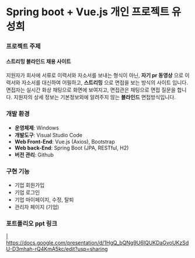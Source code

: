 # Spring boot + Vue.js 개인 프로젝트 유성희

### 프로젝트 주제
#### 스트리밍 블라인드 채용 사이트 ####

지원자가 회사에 서류로 이력서와 자소서를 보내는 형식이 아닌, 
**자기 pr 동영상** 으로 이력서와 자소서를 대신하여 어필하고, **스트리밍** 으로 면접을 보는 방식의 사이트 입니다. 면접자는 실시간 화상 채팅으로 화면에 보여지고, 면접관은 채팅으로 면접 질문을 합니다. 지원자의 상세 정보는 기본정보외에 알려주지 않는 **블라인드** 면접방식입니다. 

### 개발 환경

- **운영체제**:   Windows
- **개발도구**:   Visual Studio Code
- **Web Front-End**: Vue.js (Axios), Bootstrap
- **Web back-End**: Spring Boot (JPA, RESTful, H2)
- **버전 관리**: Github

### 구현 기능

- 기업 회원가입
- 기업 로그인
- 기업 마이페이지, 수정, 탈퇴
- 관리자 페이지 (기업)

### 포트폴리오 ppt 링크
| https://docs.google.com/presentation/d/1HgQ_bQNg9U6IQUKDaGvoUKzSdU-D3mhah-rQ4KmA5kc/edit?usp=sharing
